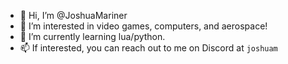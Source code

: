 - 👋 Hi, I’m @JoshuaMariner
- 👀 I’m interested in video games, computers, and aerospace!
- 🌱 I’m currently learning lua/python.
- 📫 If interested, you can reach out to me on Discord at `joshuam`
<!---
JoshuaMariner/JoshuaMariner is a ✨ special ✨ repository because its `README.md` (this file) appears on your GitHub profile.
You can click the Preview link to take a look at your changes.
--->
